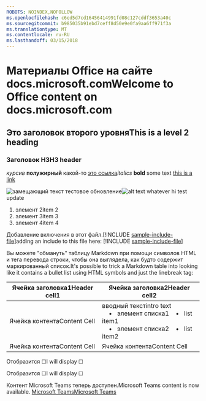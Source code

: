 ```yaml
---
ROBOTS: NOINDEX,NOFOLLOW
ms.openlocfilehash: c6ed5d7cd16456414991fd08c127cddf3653a40c
ms.sourcegitcommit: b985035b91ebd7ceff8d50e9e0fa9aa6ff971f3a
ms.translationtype: MT
ms.contentlocale: ru-RU
ms.lasthandoff: 03/15/2018
---
```

# <a name="welcome-to-office-content-on-docsmicrosoftcom"></a><span data-ttu-id="a036b-101">Материалы Office на сайте docs.microsoft.com</span><span class="sxs-lookup"><span data-stu-id="a036b-101">Welcome to Office content on docs.microsoft.com</span></span>
## <a name="this-is-a-level-2-heading"></a><span data-ttu-id="a036b-102">Это заголовок второго уровня</span><span class="sxs-lookup"><span data-stu-id="a036b-102">This is a level 2 heading</span></span>
### <a name="h3-header"></a><span data-ttu-id="a036b-103">Заголовок H3</span><span class="sxs-lookup"><span data-stu-id="a036b-103">H3 header</span></span>

<span data-ttu-id="a036b-104">*курсив*
**полужирный** какой-то [это ссылка](Office-365-groups.md)</span><span class="sxs-lookup"><span data-stu-id="a036b-104">*italics*
**bold** some text [this is a link](Office-365-groups.md)</span></span>

<span data-ttu-id="a036b-105">![замещающий текст](media/Overview-Microsoft-Teams-image1.png) тестовое обновление</span><span class="sxs-lookup"><span data-stu-id="a036b-105">![alt text whatever](media/Overview-Microsoft-Teams-image1.png) hi test update</span></span>
1. <span data-ttu-id="a036b-106">элемент 2</span><span class="sxs-lookup"><span data-stu-id="a036b-106">item 2</span></span>
2. <span data-ttu-id="a036b-107">элемент 3</span><span class="sxs-lookup"><span data-stu-id="a036b-107">item 3</span></span>
3. <span data-ttu-id="a036b-108">элемент 4</span><span class="sxs-lookup"><span data-stu-id="a036b-108">item 4</span></span>


<span data-ttu-id="a036b-109">Добавление включения в этот файл.[!INCLUDE [sample-include-file](includes/sample-include-file.md)]</span><span class="sxs-lookup"><span data-stu-id="a036b-109">adding an include to this file here: [!INCLUDE [sample-include-file](includes/sample-include-file.md)]</span></span>


<span data-ttu-id="a036b-110">Вы можете "обмануть" таблицу Markdown при помощи символов HTML и тега перевода строки, чтобы она выглядела, как будто содержит маркированный список.</span><span class="sxs-lookup"><span data-stu-id="a036b-110">It's possible to trick a Markdown table into looking like it contains a bullet list using HTML symbols and just the linebreak tag:</span></span>

| <span data-ttu-id="a036b-111">Ячейка заголовка1</span><span class="sxs-lookup"><span data-stu-id="a036b-111">Header cell1</span></span> | <span data-ttu-id="a036b-112">Ячейка заголовка2</span><span class="sxs-lookup"><span data-stu-id="a036b-112">Header cell2</span></span> |
| ---          | ---          |
| <span data-ttu-id="a036b-113">Ячейка контента</span><span class="sxs-lookup"><span data-stu-id="a036b-113">Content Cell</span></span> |<span data-ttu-id="a036b-114">вводный текст</span><span class="sxs-lookup"><span data-stu-id="a036b-114">intro text</span></span> <br><span data-ttu-id="a036b-115">&nbsp;&nbsp;&nbsp; &bull;&nbsp;&nbsp; элемент списка1</span><span class="sxs-lookup"><span data-stu-id="a036b-115">&nbsp;&nbsp;&nbsp; &bull;&nbsp;&nbsp; list item1</span></span><br> <span data-ttu-id="a036b-116">&nbsp;&nbsp;&nbsp; &bull;&nbsp;&nbsp; элемент списка2</span><span class="sxs-lookup"><span data-stu-id="a036b-116">&nbsp;&nbsp;&nbsp; &bull;&nbsp;&nbsp; list item2</span></span>     |
| <span data-ttu-id="a036b-117">Ячейка контента</span><span class="sxs-lookup"><span data-stu-id="a036b-117">Content Cell</span></span> | <span data-ttu-id="a036b-118">Ячейка контента</span><span class="sxs-lookup"><span data-stu-id="a036b-118">Content Cell</span></span> |

<p><span data-ttu-id="a036b-119">Отобразится &#9744;</span><span class="sxs-lookup"><span data-stu-id="a036b-119">I will display &#9744;</span></span></p>
<p><span data-ttu-id="a036b-120">Отобразится &#x2610;</span><span class="sxs-lookup"><span data-stu-id="a036b-120">I will display &#x2610;</span></span></p>


<span data-ttu-id="a036b-121">Контент Microsoft Teams теперь доступен.</span><span class="sxs-lookup"><span data-stu-id="a036b-121">Microsoft Teams content is now available.</span></span>
[<span data-ttu-id="a036b-122">Microsoft Teams</span><span class="sxs-lookup"><span data-stu-id="a036b-122">Microsoft Teams</span></span>](https://docs.microsoft.com/MicrosoftTeams)

